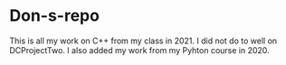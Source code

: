 # Don-s-repo
This is all my work on C++ from my class in 2021.
I did not do to well on DCProjectTwo.
I also added my work from my Pyhton course in 2020.
